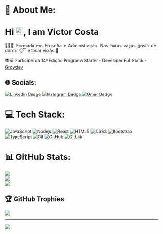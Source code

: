 # 💫 About Me:
<h1 align = "justify"> Hi <img src="https://media.giphy.com/media/hvRJCLFzcasrR4ia7z/giphy.gif" width="25px">, I am Victor Costa</h1>
<p align = "justify">👨🏾‍🎓 Formado em Filosofia e Administração. Nas horas vagas gosto de dormir 😴 e tocar violão 🎸</p>

📚💻 Participei da 14ª Edição Programa Starter - Developer Full Stack - [Growdev](https://www.growdev.com.br)<br>


## 🌐 Socials:
[![Linkedin Badge](https://img.shields.io/badge/-Victor-blue?style=flat-square&logo=Linkedin&logoColor=white&link=https://www.linkedin.com/in/victor-costa-mateus/)](https://www.linkedin.com/in/victor-costa-mateus/)
[![Instagram Badge](https://img.shields.io/badge/-vitinhomateuss-purple?style=flat-square&logo=instagram&logoColor=white&link=https://www.instagram.com/vitinhomateuss/)
![Gmail Badge](https://img.shields.io/badge/-Email-c14438?style=flat-square&logo=Gmail&logoColor=white&link=mailto:victorjosueldacosta@gmail.com)](mailto:victorjosueldacosta@gmail.com)

# 💻 Tech Stack:
![JavaScript](https://img.shields.io/badge/-JavaScript-black?style=flat-square&logo=javascript)
![Nodejs](https://img.shields.io/badge/-Nodejs-black?style=flat-square&logo=Node.js)
![React](https://img.shields.io/badge/-React-black?style=flat-square&logo=react)
![HTML5](https://img.shields.io/badge/-HTML5-E34F26?style=flat-square&logo=html5&logoColor=white)
![CSS3](https://img.shields.io/badge/-CSS3-1572B6?style=flat-square&logo=css3)
![Bootstrap](https://img.shields.io/badge/-Bootstrap-563D7C?style=flat-square&logo=bootstrap)
![TypeScript](https://img.shields.io/badge/-TypeScript-007ACC?style=flat-square&logo=typescript)
![Git](https://img.shields.io/badge/-Git-black?style=flat-square&logo=git)
![GitHub](https://img.shields.io/badge/-GitHub-181717?style=flat-square&logo=github)
![GitLab](https://img.shields.io/badge/-GitLab-FCA121?style=flat-square&logo=gitlab)


# 📊 GitHub Stats:
![](https://github-readme-stats.vercel.app/api?username=VictorCostaj&theme=synthwave&hide_border=true&include_all_commits=false&count_private=false)<br/>
![](https://github-readme-streak-stats.herokuapp.com/?user=VictorCostaj&theme=synthwave&hide_border=true)<br/>
![](https://github-readme-stats.vercel.app/api/top-langs/?username=VictorCostaj&theme=synthwave&hide_border=true&include_all_commits=false&count_private=false&layout=compact)

## 🏆 GitHub Trophies
![](https://github-profile-trophy.vercel.app/?username=VictorCostaj&theme=monokai&no-frame=false&no-bg=true&margin-w=4)

---
[![](https://visitcount.itsvg.in/api?id=VictorCostaj&icon=0&color=10)](https://visitcount.itsvg.in)

<!-- Proudly created with GPRM ( https://gprm.itsvg.in ) -->





































